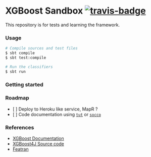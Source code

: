 XGBoost Sandbox [![travis-badge][]][travis]
=======

[travis]:                https://travis-ci.org/mycaule/xgboost-sandbox
[travis-badge]:          https://travis-ci.org/mycaule/xgboost-sandbox.svg?branch=master

This repository is for tests and learning the framework.

### Usage

```sh
# Compile sources and test files
$ sbt compile
$ sbt test:compile

# Run the classifiers
$ sbt run
```

### Getting started

### Roadmap

- [ ] Deploy to Heroku like service, MapR ?
- [ ] Code documentation using [`tut`](https://github.com/tpolecat/tut) or [`socco`](https://github.com/criteo/socco)

### References

* [XGBoost Documentation](https://xgboost.readthedocs.io/en/latest/)
* [XGBoost4J Source code](https://github.com/dmlc/xgboost/tree/master/jvm-packages/xgboost4j/src/main/scala/ml/dmlc/xgboost4j/scala)
* [Featran](https://github.com/spotify/featran)
